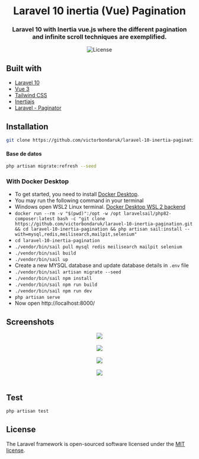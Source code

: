 <h1 align="center">Laravel 10 inertia (Vue) Pagination</h1>
<h3 align="center">Laravel 10 with Inertia vue.js where the different pagination and infinite scroll techniques are exemplified.</h3>
<p align="center">
<img src="https://poser.pugx.org/victorbondaruk/laravel-10-inertia-pagination/license" alt="License">
</p>

## Built with
- [Laravel 10](https://github.com/laravel/framework)
- [Vue 3](https://vuejs.org/)
- [Tailwind CSS](https://tailwindcss.com/)
- [Inertiajs](https://inertiajs.com/)
- [Laravel - Paginator](https://laravel.com/docs/10.x/pagination#cursor-paginator-instance-methods)

## Installation

```sh
git clone https://github.com/victorbondaruk/laravel-10-inertia-pagination.git
```

#### Base de datos

```sh
php artisan migrate:refresh --seed
```

### With Docker Desktop
- To get started, you need to install [Docker Desktop](https://www.docker.com/products/docker-desktop).
- You may run the following command in your terminal
- Windows open WSL2 Linux terminal. [Docker Desktop WSL 2 backend](https://docs.docker.com/desktop/windows/wsl/)
- `docker run --rm -v "$(pwd)":/opt -w /opt laravelsail/php82-composer:latest bash -c "git clone https://github.com/victorbondaruk/laravel-10-inertia-pagination.git && cd laravel-10-inertia-pagination && php artisan sail:install --with=mysql,redis,meilisearch,mailpit,selenium"`
- `cd laravel-10-inertia-pagination`
- `./vendor/bin/sail pull mysql redis meilisearch mailpit selenium`
- `./vendor/bin/sail build`
- `./vendor/bin/sail up`
- Create a new MYSQL database and update database details in `.env` file
- `./vendor/bin/sail artisan migrate --seed`
- `./vendor/bin/sail npm install`
- `./vendor/bin/sail npm run build`
- `./vendor/bin/sail npm run dev`
- `php artisan serve`
- Now open http://localhost:8000/


## Screenshots
<p align="center">
	<img src="https://github.com/victorbondaruk/laravel-10-inertia-pagination/Documentation/paginate.index.png" >
	<br/><br/>
	<img src="https://github.com/victorbondaruk/laravel-10-inertia-pagination/Documentation/paginate.simple.png" >
	<br/><br/>
	<img src="https://github.com/victorbondaruk/laravel-10-inertia-pagination/Documentation/paginate.cursor.png" >
    <br/><br/>
	<img src="https://github.com/victorbondaruk/laravel-10-inertia-pagination/Documentation/paginate.cursor-tope.png" >
	<br/><br/>
</p>


## Test

```sh
php artisan test
```

## License

The Laravel framework is open-sourced software licensed under the [MIT license](https://opensource.org/licenses/MIT).